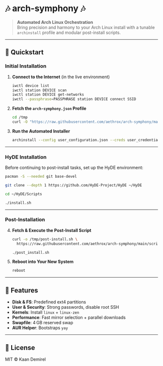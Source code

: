 # 🎶 arch-symphony 🎶

> **Automated Arch Linux Orchestration**  
> Bring precision and harmony to your Arch Linux install with a tunable `archinstall` profile and modular post-install scripts.

---

## 🚀 Quickstart

### Initial Installation

1. **Connect to the Internet** (in the live environment)
   ```bash
   iwctl device list
   iwctl station DEVICE scan
   iwctl station DEVICE get-networks
   iwctl --passphrase=PASSPHRASE station DEVICE connect SSID
   ```
2. **Fetch the `arch-symphony.json` Profile**
   ```bash
   cd /tmp
   curl -O "https://raw.githubusercontent.com/aethrox/arch-symphony/main/{user_configuration,user_credentials}.json"
   ```
3. **Run the Automated Installer**
   ```bash
   archinstall --config user_configuration.json --creds user_credentials.json
   ```

---

### HyDE Installation

Before continuing to post-install tasks, set up the HyDE environment:
```bash
pacman -S --needed git base-devel

git clone --depth 1 https://github.com/HyDE-Project/HyDE ~/HyDE

cd ~/HyDE/Scripts

./install.sh
```

---

### Post-Installation

4. **Fetch & Execute the Post-Install Script**
   ```bash
   curl -o /tmp/post-install.sh \
     https://raw.githubusercontent.com/aethrox/arch-symphony/main/scripts/post_install.sh
   
   ./post_install.sh
   ```
5. **Reboot into Your New System**
   ```bash
   reboot
   ```

---

## 🔧 Features

- **Disk & FS**: Predefined ext4 partitions
- **User & Security**: Strong passwords, disable root SSH
- **Kernels**: Install `linux` + `linux-zen`
- **Performance**: Fast mirror selection + parallel downloads
- **Swapfile**: 4 GB reserved swap
- **AUR Helper**: Bootstraps `yay`

---

## 📜 License

MIT © Kaan Demirel
